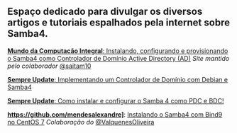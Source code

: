 ## Espaço dedicado para divulgar os diversos artigos e tutoriais espalhados pela internet sobre Samba4.

[**Mundo da Computação Integral**: Instalando, configurando e provisionando o Samba4 como Controlador de Domínio Active Directory (AD)](https://mundodacomputacaointegral.blogspot.com/search/label/Samba "Instalando, configurando e provisionando o Samba4 como Controlador de Domínio Active Directory (AD)")
_Site mantido pelo colaborador_ [@saitam10](https://telegram.me/Saitam10 "Identificação do @saitam10 no Telegram")

[**Sempre Update**: Implementando um Controlador de Domínio com Debian e Samba4](https://sempreupdate.com.br/2017/05/implementado-dominio-em-debian-com-samba-4.html "Implementando um Controlador de Domínio com Debian e Samba 4")

[**Sempre Update**: Como instalar e configurar o Samba 4 como PDC e BDC!](https://sempreupdate.com.br/2016/06/como-instalar-configurar-samba-4-pdc-bdc.html "Como instalar e configurar o Samba 4 como PDC e BDC!")

**https://github.com/mendesalexandre]**: [Instalando o Samba4 com Bind9 no CentOS 7](https://github.com/mendesalexandre/samba4/wiki/Instala%C3%A7%C3%A3o-Samba4-no-CentOS-7-com-Bind9 "Instalando os Samba4 com Bind9 no CentOS 7") _Colaboração do_ [@ValquenesOliveira](https://telegram.me/ValquenesOliveira "identificação do @ValquenesOliveira no Telegram")
